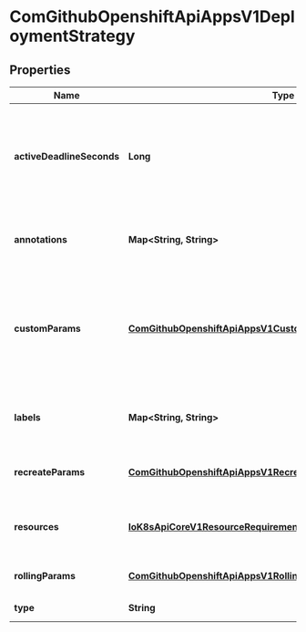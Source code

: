 
# ComGithubOpenshiftApiAppsV1DeploymentStrategy

## Properties
Name | Type | Description | Notes
------------ | ------------- | ------------- | -------------
**activeDeadlineSeconds** | **Long** | ActiveDeadlineSeconds is the duration in seconds that the deployer pods for this deployment config may be active on a node before the system actively tries to terminate them. |  [optional]
**annotations** | **Map&lt;String, String&gt;** | Annotations is a set of key, value pairs added to custom deployer and lifecycle pre/post hook pods. |  [optional]
**customParams** | [**ComGithubOpenshiftApiAppsV1CustomDeploymentStrategyParams**](ComGithubOpenshiftApiAppsV1CustomDeploymentStrategyParams.md) | CustomParams are the input to the Custom deployment strategy, and may also be specified for the Recreate and Rolling strategies to customize the execution process that runs the deployment. |  [optional]
**labels** | **Map&lt;String, String&gt;** | Labels is a set of key, value pairs added to custom deployer and lifecycle pre/post hook pods. |  [optional]
**recreateParams** | [**ComGithubOpenshiftApiAppsV1RecreateDeploymentStrategyParams**](ComGithubOpenshiftApiAppsV1RecreateDeploymentStrategyParams.md) | RecreateParams are the input to the Recreate deployment strategy. |  [optional]
**resources** | [**IoK8sApiCoreV1ResourceRequirements**](IoK8sApiCoreV1ResourceRequirements.md) | Resources contains resource requirements to execute the deployment and any hooks. |  [optional]
**rollingParams** | [**ComGithubOpenshiftApiAppsV1RollingDeploymentStrategyParams**](ComGithubOpenshiftApiAppsV1RollingDeploymentStrategyParams.md) | RollingParams are the input to the Rolling deployment strategy. |  [optional]
**type** | **String** | Type is the name of a deployment strategy. |  [optional]



